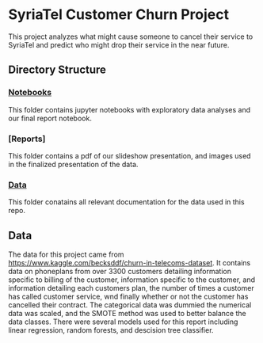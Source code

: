 # SyriaTel Customer Churn Project

This project analyzes what might cause someone to cancel their service to SyriaTel and predict who might drop their service in the near future.

## Directory Structure

### [Notebooks](https://github.com/oklena/SyriaTel_Customer_Churn/tree/master/notebooks)
This folder contains jupyter notebooks with exploratory data analyses and our final report notebook.

### [Reports]
This folder contains a pdf of our slideshow presentation, and images used in the finalized presentation of the data.

### [Data](https://github.com/oklena/SyriaTel_Customer_Churn/tree/master/data)
This folder conatains all relevant documentation for the data used in this repo.

## Data
The data for this project came from <https://www.kaggle.com/becksddf/churn-in-telecoms-dataset>.  It contains data on phoneplans from over 3300 customers detailing information specific to billing of the customer, information specific to the customer, and information detailing each customers plan, the number of times a customer has called customer service, wnd finally whether or not the customer has cancelled their contract.  The categorical data was dummied the numerical data was scaled, and the SMOTE method was used to better balance the data classes.  There were several models used for this report including linear regression, random forests, and descision tree classifier.
    

